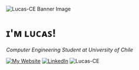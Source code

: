 <!--Banner-->
![Lucas-CE Banner Image](banner.png)

<!--Header Name-->
# ɪ'ᴍ ʟᴜᴄᴀꜱ!

*Computer Engineering Student at University of Chile*

<p>
  <a href="https://users.dcc.uchile.cl/~lcarrasc/" target="_blank"><img alt="My Website" src="https://img.shields.io/badge/My Website-9F2B68.svg?&style=for-the-badge"/></a>
  <a href="https://lucas-ce.github.io/" target="_blank"><img alt="LinkedIn" src="https://img.shields.io/badge/linkedin-%230077B5.svg?&style=for-the-badge&logo=linkedin&logoColor=white"/></a>
  <img src="https://komarev.com/ghpvc/?username=Lucas-CE&label=Profile%20views&color=770677&style=for-the-badge&logo=star" alt="Lucas-CE" style="padding-right:20px;" />
</p>

